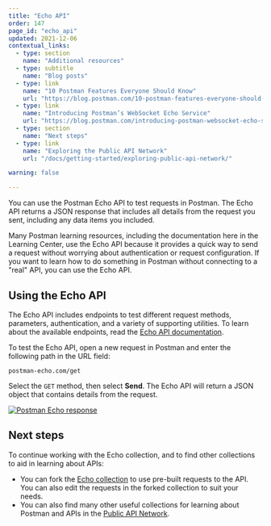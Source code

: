 ```yaml
---
title: "Echo API"
order: 147
page_id: "echo_api"
updated: 2021-12-06
contextual_links:
  - type: section
    name: "Additional resources"
  - type: subtitle
    name: "Blog posts"
  - type: link
    name: "10 Postman Features Everyone Should Know"
    url: "https://blog.postman.com/10-postman-features-everyone-should-know/"
  - type: link
    name: "Introducing Postman’s WebSocket Echo Service"
    url: "https://blog.postman.com/introducing-postman-websocket-echo-service/"
  - type: section
    name: "Next steps"
  - type: link
    name: "Exploring the Public API Network"
    url: "/docs/getting-started/exploring-public-api-network/"

warning: false

---
```


You can use the Postman Echo API to test requests in Postman. The Echo API returns a JSON response that includes all details from the request you sent, including any data items you included.

Many Postman learning resources, including the documentation here in the Learning Center, use the Echo API because it provides a quick way to send a request without worrying about authentication or request configuration. If you want to learn how to do something in Postman without connecting to a "real" API, you can use the Echo API.

## Using the Echo API

The Echo API includes endpoints to test different request methods, parameters, authentication, and a variety of supporting utilities. To learn about the available endpoints, read the [Echo API documentation](https://www.postman.com/postman/workspace/published-postman-templates/documentation/631643-f695cab7-6878-eb55-7943-ad88e1ccfd65?ctx=documentation).

To test the Echo API, open a new request in Postman and enter the following path in the URL field:

```http
postman-echo.com/get
```

Select the `GET` method, then select __Send__. The Echo API will return a JSON object that contains details from the request.

[![Postman Echo response](https://assets.postman.com/postman-docs/postman-echo-api-response-v9.jpg)](https://assets.postman.com/postman-docs/postman-echo-api-response-v9.jpg)

## Next steps

To continue working with the Echo collection, and to find other collections to aid in learning about APIs:

- You can fork the [Echo collection](https://www.postman.com/postman/workspace/published-postman-templates/documentation/631643-f695cab7-6878-eb55-7943-ad88e1ccfd65?ctx=documentation) to use pre-built requests to the API. You can also edit the requests in the forked collection to suit your needs.
- You can also find many other useful collections for learning about Postman and APIs in the [Public API Network](/docs/getting-started/exploring-public-api-network/).
